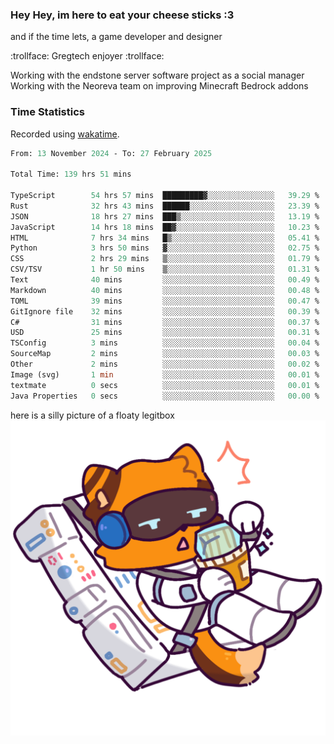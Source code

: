 ### Hey Hey, im here to eat your cheese sticks :3
and if the time lets, a game developer and designer

:trollface: Gregtech enjoyer :trollface:

Working with the endstone server software project as a social manager<br>
Working with the Neoreva team on improving Minecraft Bedrock addons

### Time Statistics
Recorded using [wakatime](https://wakatime.com).

<!--START_SECTION:waka-->

```ocaml
From: 13 November 2024 - To: 27 February 2025

Total Time: 139 hrs 51 mins

TypeScript        54 hrs 57 mins  █████████▓░░░░░░░░░░░░░░░   39.29 %
Rust              32 hrs 43 mins  ██████░░░░░░░░░░░░░░░░░░░   23.39 %
JSON              18 hrs 27 mins  ███▒░░░░░░░░░░░░░░░░░░░░░   13.19 %
JavaScript        14 hrs 18 mins  ██▓░░░░░░░░░░░░░░░░░░░░░░   10.23 %
HTML              7 hrs 34 mins   █▒░░░░░░░░░░░░░░░░░░░░░░░   05.41 %
Python            3 hrs 50 mins   ▓░░░░░░░░░░░░░░░░░░░░░░░░   02.75 %
CSS               2 hrs 29 mins   ▒░░░░░░░░░░░░░░░░░░░░░░░░   01.79 %
CSV/TSV           1 hr 50 mins    ▒░░░░░░░░░░░░░░░░░░░░░░░░   01.31 %
Text              40 mins         ░░░░░░░░░░░░░░░░░░░░░░░░░   00.49 %
Markdown          40 mins         ░░░░░░░░░░░░░░░░░░░░░░░░░   00.48 %
TOML              39 mins         ░░░░░░░░░░░░░░░░░░░░░░░░░   00.47 %
GitIgnore file    32 mins         ░░░░░░░░░░░░░░░░░░░░░░░░░   00.39 %
C#                31 mins         ░░░░░░░░░░░░░░░░░░░░░░░░░   00.37 %
USD               25 mins         ░░░░░░░░░░░░░░░░░░░░░░░░░   00.31 %
TSConfig          3 mins          ░░░░░░░░░░░░░░░░░░░░░░░░░   00.04 %
SourceMap         2 mins          ░░░░░░░░░░░░░░░░░░░░░░░░░   00.03 %
Other             2 mins          ░░░░░░░░░░░░░░░░░░░░░░░░░   00.02 %
Image (svg)       1 min           ░░░░░░░░░░░░░░░░░░░░░░░░░   00.01 %
textmate          0 secs          ░░░░░░░░░░░░░░░░░░░░░░░░░   00.01 %
Java Properties   0 secs          ░░░░░░░░░░░░░░░░░░░░░░░░░   00.00 %
```

<!--END_SECTION:waka-->

here is a silly picture of a floaty legitbox
![Silly legitbox](goobernoback_lower.png)
